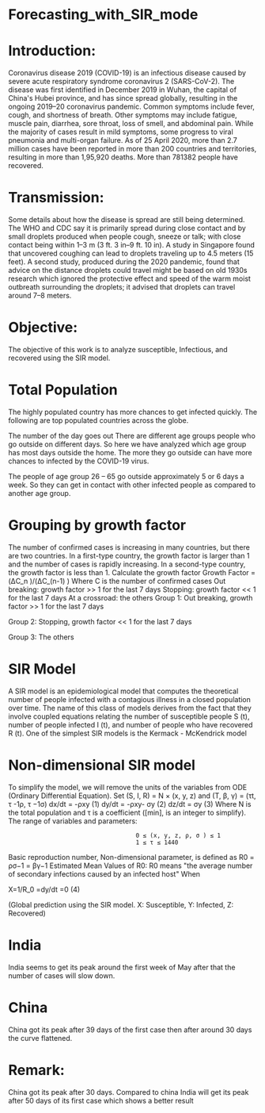 # Forecasting_with_SIR_mode


# Introduction:

Coronavirus disease 2019 (COVID-19) is an infectious disease caused by severe acute respiratory syndrome coronavirus 2 (SARS-CoV-2). The disease was first identified in December 2019 in Wuhan, the capital of China's Hubei province, and has since spread globally, resulting in the ongoing 2019–20 coronavirus pandemic. Common symptoms include fever, cough, and shortness of breath. Other symptoms may include fatigue, muscle pain, diarrhea, sore throat, loss of smell, and abdominal pain. While the majority of cases result in mild symptoms, some progress to viral pneumonia and multi-organ failure. As of 25 April 2020, more than 2.7 million cases have been reported in more than 200 countries and territories, resulting in more than 1,95,920 deaths. More than 781382 people have recovered.
 

# Transmission:

Some details about how the disease is spread are still being determined. The WHO and CDC say it is primarily spread during close contact and by small droplets produced when people cough, sneeze or talk; with close contact being within 1–3 m (3 ft. 3 in–9 ft. 10 in). A study in Singapore found that uncovered coughing can lead to droplets traveling up to 4.5 meters (15 feet). A second study, produced during the 2020 pandemic, found that advice on the distance droplets could travel might be based on old 1930s research which ignored the protective effect and speed of the warm moist outbreath surrounding the droplets; it advised that droplets can travel around 7–8 meters. 

# Objective:

The objective of this work is to analyze susceptible, Infectious, and recovered using the SIR model.

# Total Population		
The highly populated country has more chances to get infected quickly. The following are top populated countries across the globe.
 
The number of the day goes out
There are different age groups people who go outside on different days. So here we have analyzed which age group has most days outside the home. The more they go outside can have more chances to infected by the COVID-19 virus. 
 
The people of age group 26 – 65 go outside approximately 5 or 6 days a week. So they can get in contact with other infected people as compared to another age group. 

# Grouping by growth factor
The number of confirmed cases is increasing in many countries, but there are two countries. In a first-type country, the growth factor is larger than 1 and the number of cases is rapidly increasing. In a second-type country, the growth factor is less than 1.
Calculate the growth factor
Growth Factor =  (ΔC_n )/(ΔC_(n-1) )
Where C is the number of confirmed cases
	Out breaking: growth factor >> 1 for the last 7 days
	Stopping: growth factor << 1 for the last 7 days
	At a crossroad: the others
Group 1: Out breaking, growth factor >> 1 for the last 7 days
 
Group 2: Stopping, growth factor << 1 for the last 7 days
 
Group 3: The others
 

# SIR Model
A SIR model is an epidemiological model that computes the theoretical number of people infected with a contagious illness in a closed population over time. The name of this class of models derives from the fact that they involve coupled equations relating the number of susceptible people S (t), number of people infected I (t), and number of people who have recovered R (t). One of the simplest SIR models is the Kermack - McKendrick model
# Non-dimensional SIR model

To simplify the model, we will remove the units of the variables from ODE (Ordinary Differential Equation).
Set (S, I, R) = N × (x, y, z) and (T, β, γ) = (τt, τ -1ρ, τ −1σ)
dx/dt = -ρxy                                                                                                   (1)
dy/dt = -ρxy- σy                                                                                               (2)
dz/dt = σy                                                                                                     (3)
Where N is the total population and τ is a coefficient ([min], is an integer to simplify).
The range of variables and parameters:

                                        0 ≤ (x, y, z, ρ, σ ) ≤ 1
                                        1 ≤ τ ≤ 1440
Basic reproduction number, Non-dimensional parameter, is defined as
                                        R0 = ρσ−1 = βγ−1
Estimated Mean Values of R0:
R0 means "the average number of secondary infections caused by an infected host" When 

X=1/R_0 =dy/dt =0                                                                                              (4)
 
(Global prediction using the SIR model.  X: Susceptible, Y: Infected, Z: Recovered)

# India
India seems to get its peak around the first week of May after that the number of cases will slow down.
 
# China
China got its peak after 39 days of the first case then after around 30 days the curve flattened. 
 
# Remark:
China got its peak after 30 days. Compared to china India will get its peak after 50 days of its first case which shows a better result
